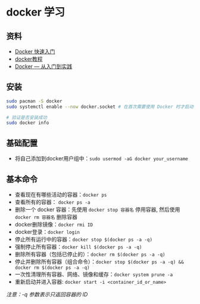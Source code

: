 # docker 学习

## 资料

* [Docker 快速入门](https://docker.easydoc.net/doc/81170005/cCewZWoN/lTKfePfP)
* [docker教程](https://www.quanxiaoha.com/docker/docker-tutorial.html)
* [Docker — 从入门到实践](https://yeasy.gitbook.io/docker_practice)

## 安装

```bash
sudo pacman -S docker
sudo systemctl enable --now docker.socket # 在首次需要使用 Docker 时才启动它

# 验证是否安装成功
sudo docker info
```

## 基础配置

* 将自己添加到docker用户组中：`sudo usermod -aG docker your_username`

## 基本命令

* 查看现在有哪些活动的容器：`docker ps`
* 查看所有的容器： `docker ps -a`
* 删除一个 docker 容器：先使用 `docker stop 容器名` 停用容器, 然后使用 `docker rm 容器名` 删除容器
* docker删除镜像：`docker rmi ID`
* docker登录：`docker login`
* 停止所有运行中的容器：`docker stop $(docker ps -a -q)`
* 强制停止所有容器：`docker kill $(docker ps -a -q)`
* 删除所有容器（包括已停止的）：`docker rm $(docker ps -a -q)`
* 停止并删除所有容器（组合命令）：`docker stop $(docker ps -a -q) && docker rm $(docker ps -a -q)`
* 一次性清理所有容器、网络、镜像和缓存：`docker system prune -a`
* 重新启动并进入容器: `docker start -i <container_id_or_name>`

*注意：-q 参数表示只返回容器的 ID*